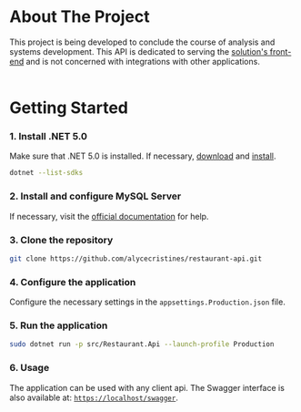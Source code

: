 # About The Project

This project is being developed to conclude the course of analysis and systems development. This API is dedicated to serving the [solution's front-end](https://github.com/alycecristines/restaurant-front) and is not concerned with integrations with other applications.<br><br>

# Getting Started

### 1. Install .NET 5.0

Make sure that .NET 5.0 is installed. If necessary, [download](https://dotnet.microsoft.com/download/dotnet/5.0) and [install](https://docs.microsoft.com/pt-br/dotnet/core/install/).

```sh
dotnet --list-sdks
```

### 2. Install and configure MySQL Server

If necessary, visit the [official documentation](https://dev.mysql.com/doc/mysql-getting-started/en/) for help.

### 3. Clone the repository
```sh
git clone https://github.com/alycecristines/restaurant-api.git
```

### 4. Configure the application

Configure the necessary settings in the `appsettings.Production.json` file.

### 5. Run the application

```sh
sudo dotnet run -p src/Restaurant.Api --launch-profile Production
```

### 6. Usage
The application can be used with any client api. The Swagger interface is also available at: [`https://localhost/swagger`](https://localhost/swagger).
